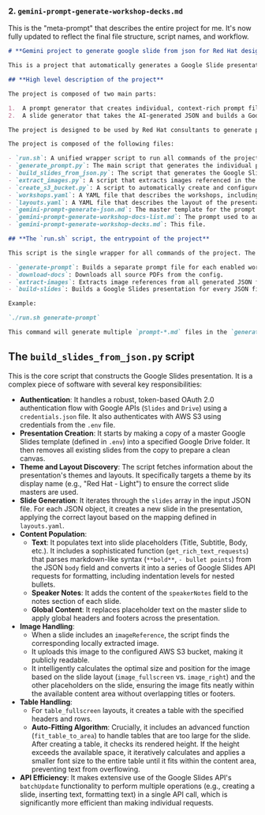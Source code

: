 ### 2. `gemini-prompt-generate-workshop-decks.md`

This is the "meta-prompt" that describes the entire project for me. It's now fully updated to reflect the final file structure, script names, and workflow.

```markdown
# **Gemini project to generate google slide from json for Red Hat design workshops**

This is a project that automatically generates a Google Slide presentation from a JSON file. The JSON file is generated by Gemini from a prompt that is also generated automatically.

## **High level description of the project**

The project is composed of two main parts:

1.  A prompt generator that creates individual, context-rich prompt files for each workshop.
2.  A slide generator that takes the AI-generated JSON and builds a Google Slides presentation.

The project is designed to be used by Red Hat consultants to generate presentations for design workshops. The presentation is based on a template, and the content is generated by Gemini from source documentation.

The project is composed of the following files:

- `run.sh`: A unified wrapper script to run all commands of the project.
- `generate_prompt.py`: The main script that generates the individual prompt files.
- `build_slides_from_json.py`: The script that generates the Google Slide presentation from the JSON file.
- `extract_images.py`: A script that extracts images referenced in the JSON file.
- `create_s3_bucket.py`: A script to automatically create and configure the AWS S3 bucket for image hosting.
- `workshops.yaml`: A YAML file that describes the workshops, including the new `option_odf_source_files` list.
- `layouts.yaml`: A YAML file that describes the layout of the presentation.
- `gemini-prompt-generate-json.md`: The master template for the prompt to generate the JSON file.
- `gemini-prompt-generate-workshop-docs-list.md`: The prompt used to automatically populate `workshops.yaml`.
- `gemini-prompt-generate-workshop-decks.md`: This file.

## **The `run.sh` script, the entrypoint of the project**

This script is the single wrapper for all commands of the project. The available commands are:

- `generate-prompt`: Builds a separate prompt file for each enabled workshop in the `generated_prompts/` directory.
- `download-docs`: Downloads all source PDFs from the config.
- `extract-images`: Extracts image references from all generated JSON files in the `json_source/` directory.
- `build-slides`: Builds a Google Slides presentation for every JSON file in the `json_source/` directory.

Example:

`./run.sh generate-prompt`

This command will generate multiple `prompt-*.md` files in the `generated_prompts/` directory. The user then takes each of these files to the Gemini UI, uploads the specified documents, and runs the prompt to get a JSON output, which is saved to the `json_source/` directory.
```

## **The `build_slides_from_json.py` script**

This is the core script that constructs the Google Slides presentation. It is a complex piece of software with several key responsibilities:

- **Authentication**: It handles a robust, token-based OAuth 2.0 authentication flow with Google APIs (`Slides` and `Drive`) using a `credentials.json` file. It also authenticates with AWS S3 using credentials from the `.env` file.
- **Presentation Creation**: It starts by making a copy of a master Google Slides template (defined in `.env`) into a specified Google Drive folder. It then removes all existing slides from the copy to prepare a clean canvas.
- **Theme and Layout Discovery**: The script fetches information about the presentation's themes and layouts. It specifically targets a theme by its display name (e.g., "Red Hat - Light") to ensure the correct slide masters are used.
- **Slide Generation**: It iterates through the `slides` array in the input JSON file. For each JSON object, it creates a new slide in the presentation, applying the correct layout based on the mapping defined in `layouts.yaml`.
- **Content Population**:
  - **Text**: It populates text into slide placeholders (Title, Subtitle, Body, etc.). It includes a sophisticated function (`get_rich_text_requests`) that parses markdown-like syntax (`**bold**`, `- bullet points`) from the JSON `body` field and converts it into a series of Google Slides API requests for formatting, including indentation levels for nested bullets.
  - **Speaker Notes**: It adds the content of the `speakerNotes` field to the notes section of each slide.
  - **Global Content**: It replaces placeholder text on the master slide to apply global headers and footers across the presentation.
- **Image Handling**:
  - When a slide includes an `imageReference`, the script finds the corresponding locally extracted image.
  - It uploads this image to the configured AWS S3 bucket, making it publicly readable.
  - It intelligently calculates the optimal size and position for the image based on the slide layout (`image_fullscreen` vs. `image_right`) and the other placeholders on the slide, ensuring the image fits neatly within the available content area without overlapping titles or footers.
- **Table Handling**:
  - For `table_fullscreen` layouts, it creates a table with the specified headers and rows.
  - **Auto-Fitting Algorithm**: Crucially, it includes an advanced function (`fit_table_to_area`) to handle tables that are too large for the slide. After creating a table, it checks its rendered height. If the height exceeds the available space, it iteratively calculates and applies a smaller font size to the entire table until it fits within the content area, preventing text from overflowing.
- **API Efficiency**: It makes extensive use of the Google Slides API's `batchUpdate` functionality to perform multiple operations (e.g., creating a slide, inserting text, formatting text) in a single API call, which is significantly more efficient than making individual requests.
